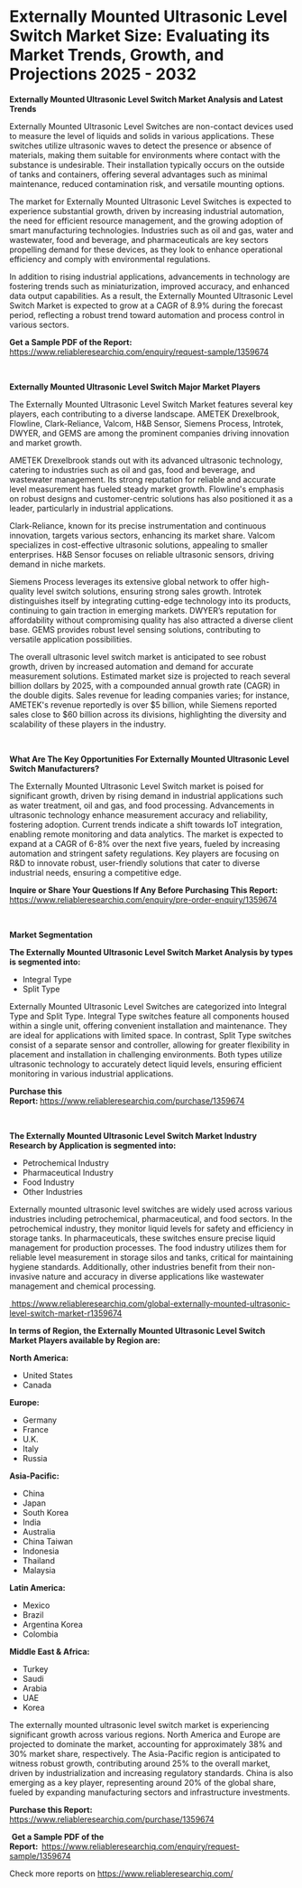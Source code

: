 <p><h1>Externally Mounted Ultrasonic Level Switch Market Size: Evaluating its Market Trends, Growth, and Projections 2025 - 2032</h1></p><p><strong>Externally Mounted Ultrasonic Level Switch Market Analysis and Latest Trends</strong></p>
<p><p>Externally Mounted Ultrasonic Level Switches are non-contact devices used to measure the level of liquids and solids in various applications. These switches utilize ultrasonic waves to detect the presence or absence of materials, making them suitable for environments where contact with the substance is undesirable. Their installation typically occurs on the outside of tanks and containers, offering several advantages such as minimal maintenance, reduced contamination risk, and versatile mounting options.</p><p>The market for Externally Mounted Ultrasonic Level Switches is expected to experience substantial growth, driven by increasing industrial automation, the need for efficient resource management, and the growing adoption of smart manufacturing technologies. Industries such as oil and gas, water and wastewater, food and beverage, and pharmaceuticals are key sectors propelling demand for these devices, as they look to enhance operational efficiency and comply with environmental regulations.</p><p>In addition to rising industrial applications, advancements in technology are fostering trends such as miniaturization, improved accuracy, and enhanced data output capabilities. As a result, the Externally Mounted Ultrasonic Level Switch Market is expected to grow at a CAGR of 8.9% during the forecast period, reflecting a robust trend toward automation and process control in various sectors.</p></p>
<p><strong>Get a Sample PDF of the Report:&nbsp;</strong> <a href="https://www.reliableresearchiq.com/enquiry/request-sample/1359674?utm_campaign=2463&utm_medium=2&utm_source=Github&utm_content=ia&utm_term=22032025&utm_id=externally-mounted-ultrasonic-level-switch">https://www.reliableresearchiq.com/enquiry/request-sample/1359674</a></p>
<p>&nbsp;</p>
<p><strong>Externally Mounted Ultrasonic Level Switch Major Market Players</strong></p>
<p><p>The Externally Mounted Ultrasonic Level Switch Market features several key players, each contributing to a diverse landscape. AMETEK Drexelbrook, Flowline, Clark-Reliance, Valcom, H&B Sensor, Siemens Process, Introtek, DWYER, and GEMS are among the prominent companies driving innovation and market growth.</p><p>AMETEK Drexelbrook stands out with its advanced ultrasonic technology, catering to industries such as oil and gas, food and beverage, and wastewater management. Its strong reputation for reliable and accurate level measurement has fueled steady market growth. Flowline's emphasis on robust designs and customer-centric solutions has also positioned it as a leader, particularly in industrial applications.</p><p>Clark-Reliance, known for its precise instrumentation and continuous innovation, targets various sectors, enhancing its market share. Valcom specializes in cost-effective ultrasonic solutions, appealing to smaller enterprises. H&B Sensor focuses on reliable ultrasonic sensors, driving demand in niche markets.</p><p>Siemens Process leverages its extensive global network to offer high-quality level switch solutions, ensuring strong sales growth. Introtek distinguishes itself by integrating cutting-edge technology into its products, continuing to gain traction in emerging markets. DWYER’s reputation for affordability without compromising quality has also attracted a diverse client base. GEMS provides robust level sensing solutions, contributing to versatile application possibilities.</p><p>The overall ultrasonic level switch market is anticipated to see robust growth, driven by increased automation and demand for accurate measurement solutions. Estimated market size is projected to reach several billion dollars by 2025, with a compounded annual growth rate (CAGR) in the double digits. Sales revenue for leading companies varies; for instance, AMETEK's revenue reportedly is over $5 billion, while Siemens reported sales close to $60 billion across its divisions, highlighting the diversity and scalability of these players in the industry.</p></p>
<p>&nbsp;</p>
<p><strong>What Are The Key Opportunities For Externally Mounted Ultrasonic Level Switch Manufacturers?</strong></p>
<p><p>The Externally Mounted Ultrasonic Level Switch market is poised for significant growth, driven by rising demand in industrial applications such as water treatment, oil and gas, and food processing. Advancements in ultrasonic technology enhance measurement accuracy and reliability, fostering adoption. Current trends indicate a shift towards IoT integration, enabling remote monitoring and data analytics. The market is expected to expand at a CAGR of 6-8% over the next five years, fueled by increasing automation and stringent safety regulations. Key players are focusing on R&D to innovate robust, user-friendly solutions that cater to diverse industrial needs, ensuring a competitive edge.</p></p>
<p><strong>Inquire or Share Your Questions If Any Before Purchasing This Report:</strong> <a href="https://www.reliableresearchiq.com/enquiry/pre-order-enquiry/1359674?utm_campaign=2463&utm_medium=2&utm_source=Github&utm_content=ia&utm_term=22032025&utm_id=externally-mounted-ultrasonic-level-switch">https://www.reliableresearchiq.com/enquiry/pre-order-enquiry/1359674</a></p>
<p>&nbsp;</p>
<p><strong>Market Segmentation</strong></p>
<p><strong>The Externally Mounted Ultrasonic Level Switch Market Analysis by types is segmented into:</strong></p>
<p><ul><li>Integral Type</li><li>Split Type</li></ul></p>
<p><p>Externally Mounted Ultrasonic Level Switches are categorized into Integral Type and Split Type. Integral Type switches feature all components housed within a single unit, offering convenient installation and maintenance. They are ideal for applications with limited space. In contrast, Split Type switches consist of a separate sensor and controller, allowing for greater flexibility in placement and installation in challenging environments. Both types utilize ultrasonic technology to accurately detect liquid levels, ensuring efficient monitoring in various industrial applications.</p></p>
<p><strong>Purchase this Report:&nbsp;</strong><a href="https://www.reliableresearchiq.com/purchase/1359674?utm_campaign=2463&utm_medium=2&utm_source=Github&utm_content=ia&utm_term=22032025&utm_id=externally-mounted-ultrasonic-level-switch">https://www.reliableresearchiq.com/purchase/1359674</a></p>
<p>&nbsp;</p>
<p><strong>The Externally Mounted Ultrasonic Level Switch Market Industry Research by Application is segmented into:</strong></p>
<p><ul><li>Petrochemical Industry</li><li>Pharmaceutical Industry</li><li>Food Industry</li><li>Other Industries</li></ul></p>
<p><p>Externally mounted ultrasonic level switches are widely used across various industries including petrochemical, pharmaceutical, and food sectors. In the petrochemical industry, they monitor liquid levels for safety and efficiency in storage tanks. In pharmaceuticals, these switches ensure precise liquid management for production processes. The food industry utilizes them for reliable level measurement in storage silos and tanks, critical for maintaining hygiene standards. Additionally, other industries benefit from their non-invasive nature and accuracy in diverse applications like wastewater management and chemical processing.</p></p>
<p><a href="https://www.reliableresearchiq.com/global-externally-mounted-ultrasonic-level-switch-market-r1359674?utm_campaign=2463&utm_medium=2&utm_source=Github&utm_content=ia&utm_term=22032025&utm_id=externally-mounted-ultrasonic-level-switch">&nbsp;https://www.reliableresearchiq.com/global-externally-mounted-ultrasonic-level-switch-market-r1359674</a></p>
<p><strong>In terms of Region, the Externally Mounted Ultrasonic Level Switch Market Players available by Region are:</strong></p>
<p>
    <p> <strong> North America: </strong>
        <ul>
            <li>United States</li>
            <li>Canada</li>
        </ul>
        </p> 
    <p> <strong> Europe: </strong>
        <ul>
            <li>Germany</li>
            <li>France</li>
            <li>U.K.</li>
            <li>Italy</li>
            <li>Russia</li>
        </ul>
        </p> 
    <p> <strong> Asia-Pacific: </strong>
        <ul>
            <li>China</li>
            <li>Japan</li>
            <li>South Korea</li>
            <li>India</li>
            <li>Australia</li>
            <li>China Taiwan</li>
            <li>Indonesia</li>
            <li>Thailand</li>
            <li>Malaysia</li>
        </ul>
        </p> 
    <p> <strong> Latin America: </strong>
        <ul>
            <li>Mexico</li>
            <li>Brazil</li>
            <li>Argentina Korea</li>
            <li>Colombia</li>
        </ul>
        </p> 
    <p> <strong> Middle East & Africa: </strong>
        <ul>
            <li>Turkey</li>
            <li>Saudi</li>
            <li>Arabia</li>
            <li>UAE</li>
            <li>Korea</li>
        </ul>
    </p>
    </p>
<p><p>The externally mounted ultrasonic level switch market is experiencing significant growth across various regions. North America and Europe are projected to dominate the market, accounting for approximately 38% and 30% market share, respectively. The Asia-Pacific region is anticipated to witness robust growth, contributing around 25% to the overall market, driven by industrialization and increasing regulatory standards. China is also emerging as a key player, representing around 20% of the global share, fueled by expanding manufacturing sectors and infrastructure investments.</p></p>
<p><strong>Purchase this Report: </strong><a href="https://www.reliableresearchiq.com/purchase/1359674?utm_campaign=2463&utm_medium=2&utm_source=Github&utm_content=ia&utm_term=22032025&utm_id=externally-mounted-ultrasonic-level-switch">https://www.reliableresearchiq.com/purchase/1359674</a></p>
<p>&nbsp;<strong>Get a Sample PDF of the Report:&nbsp;&nbsp;</strong><a href="https://www.reliableresearchiq.com/enquiry/request-sample/1359674?utm_campaign=2463&utm_medium=2&utm_source=Github&utm_content=ia&utm_term=22032025&utm_id=externally-mounted-ultrasonic-level-switch">https://www.reliableresearchiq.com/enquiry/request-sample/1359674</a></p>
<p><strong></strong></p>
<p>Check more reports on <a href="https://www.reliableresearchiq.com/?utm_campaign=2463&utm_medium=2&utm_source=Github&utm_content=ia&utm_term=22032025&utm_id=externally-mounted-ultrasonic-level-switch">https://www.reliableresearchiq.com/</a></p>
